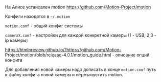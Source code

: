 На Алисе установлен motion https://github.com/Motion-Project/motion

Конфиги находятся в `~/.motion`

`motion.conf` - общий конфиг системы

`cameraX.conf` - настройки для каждой конкретной камеры (1 - USB, 2,3 - ip камеры)

https://htmlpreview.github.io/?https://github.com/Motion-Project/motion/blob/release-4.0.1/motion_guide.html - описание опций конфига

Для добавления новой камеры надо дописать в конце `motion.conf` путь к файлу конфига новой камеры и перезапустить motion.

